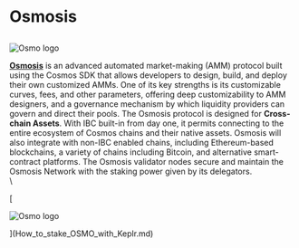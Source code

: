 # Osmosis

##

![Osmo logo](https://user-images.githubusercontent.com/95366163/145424092-2732ccb1-7cb6-41be-9129-446ecc2f94cf.png)

[**Osmosis**](https://app.osmosis.zone/) is an advanced automated market-making (AMM) protocol built using the Cosmos SDK that allows developers to design, build, and deploy their own customized AMMs. One of its key strengths is its customizable curves, fees, and other parameters, offering deep customizability to AMM designers, and a governance mechanism by which liquidity providers can govern and direct their pools. The Osmosis protocol is designed for **Cross-chain Assets**. With IBC built-in from day one, it permits connecting to the entire ecosystem of Cosmos chains and their native assets. Osmosis will also integrate with non-IBC enabled chains, including Ethereum-based blockchains, a variety of chains including Bitcoin, and alternative smart-contract platforms. The Osmosis validator nodes secure and maintain the Osmosis Network with the staking power given by its delegators.\
\


\[

![Osmo logo](https://user-images.githubusercontent.com/95366163/145441985-1ed6b3c3-ec9c-441e-8712-e6890f468143.png)

]\(How\_to\_stake\_OSMO\_with\_Keplr.md)
